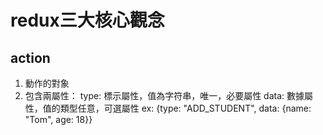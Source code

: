 # redux三大核心觀念

## action

1. 動作的對象
2. 包含兩屬性：
  type: 標示屬性，值為字符串，唯一，必要屬性
  data: 數據屬性，值的類型任意，可選屬性
ex: {type: "ADD_STUDENT", data: {name: "Tom", age: 18}}
